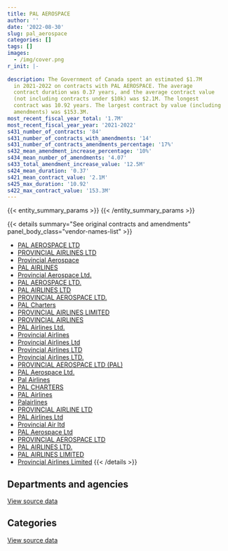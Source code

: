 ```yaml
---
title: PAL AEROSPACE
author: ''
date: '2022-08-30'
slug: pal_aerospace
categories: []
tags: []
images:
  - /img/cover.png
r_init: |-
  
description: The Government of Canada spent an estimated $1.7M
  in 2021-2022 on contracts with PAL AEROSPACE. The average
  contract duration was 0.37 years, and the average contract value
  (not including contracts under $10k) was $2.1M. The longest
  contract was 10.92 years. The largest contract by value (including
  amendments) was $153.3M.
most_recent_fiscal_year_total: '1.7M'
most_recent_fiscal_year_year: '2021-2022'
s431_number_of_contracts: '84'
s431_number_of_contracts_with_amendments: '14'
s431_number_of_contracts_amendments_percentage: '17%'
s432_mean_amendment_increase_percentage: '10%'
s434_mean_number_of_amendments: '4.07'
s433_total_amendment_increase_value: '12.5M'
s424_mean_duration: '0.37'
s421_mean_contract_value: '2.1M'
s425_max_duration: '10.92'
s422_max_contract_value: '153.3M'
---
```


<script src="/rmarkdown-libs/htmlwidgets/htmlwidgets.js"></script>
<link href="/rmarkdown-libs/datatables-css/datatables-crosstalk.css" rel="stylesheet" />
<script src="/rmarkdown-libs/datatables-binding/datatables.js"></script>
<script src="/rmarkdown-libs/jquery/jquery-3.6.0.min.js"></script>
<link href="/rmarkdown-libs/dt-core-bootstrap/css/dataTables.bootstrap.min.css" rel="stylesheet" />
<link href="/rmarkdown-libs/dt-core-bootstrap/css/dataTables.bootstrap.extra.css" rel="stylesheet" />
<script src="/rmarkdown-libs/dt-core-bootstrap/js/jquery.dataTables.min.js"></script>
<script src="/rmarkdown-libs/dt-core-bootstrap/js/dataTables.bootstrap.min.js"></script>
<link href="/rmarkdown-libs/crosstalk/css/crosstalk.min.css" rel="stylesheet" />
<script src="/rmarkdown-libs/crosstalk/js/crosstalk.min.js"></script>
<script src="/rmarkdown-libs/htmlwidgets/htmlwidgets.js"></script>
<link href="/rmarkdown-libs/datatables-css/datatables-crosstalk.css" rel="stylesheet" />
<script src="/rmarkdown-libs/datatables-binding/datatables.js"></script>
<script src="/rmarkdown-libs/jquery/jquery-3.6.0.min.js"></script>
<link href="/rmarkdown-libs/dt-core-bootstrap/css/dataTables.bootstrap.min.css" rel="stylesheet" />
<link href="/rmarkdown-libs/dt-core-bootstrap/css/dataTables.bootstrap.extra.css" rel="stylesheet" />
<script src="/rmarkdown-libs/dt-core-bootstrap/js/jquery.dataTables.min.js"></script>
<script src="/rmarkdown-libs/dt-core-bootstrap/js/dataTables.bootstrap.min.js"></script>
<link href="/rmarkdown-libs/crosstalk/css/crosstalk.min.css" rel="stylesheet" />
<script src="/rmarkdown-libs/crosstalk/js/crosstalk.min.js"></script>

{{< entity_summary_params >}}
{{< /entity_summary_params >}}

{{< details summary="See original contracts and amendments" panel_body_class="vendor-names-list" >}}
- [PAL AEROSPACE LTD](https://search.open.canada.ca/en/ct/?sort=contract_value_f%20desc&page=1&search_text=%22PAL%20AEROSPACE%20LTD%22)
- [PROVINCIAL AIRLINES LTD](https://search.open.canada.ca/en/ct/?sort=contract_value_f%20desc&page=1&search_text=%22PROVINCIAL%20AIRLINES%20LTD%22)
- [Provincial Aerospace](https://search.open.canada.ca/en/ct/?sort=contract_value_f%20desc&page=1&search_text=%22Provincial%20Aerospace%22)
- [PAL AIRLINES](https://search.open.canada.ca/en/ct/?sort=contract_value_f%20desc&page=1&search_text=%22PAL%20AIRLINES%22)
- [Provincial Aerospace Ltd.](https://search.open.canada.ca/en/ct/?sort=contract_value_f%20desc&page=1&search_text=%22Provincial%20Aerospace%20Ltd.%22)
- [PAL AEROSPACE LTD.](https://search.open.canada.ca/en/ct/?sort=contract_value_f%20desc&page=1&search_text=%22PAL%20AEROSPACE%20LTD.%22)
- [PAL AIRLINES LTD](https://search.open.canada.ca/en/ct/?sort=contract_value_f%20desc&page=1&search_text=%22PAL%20AIRLINES%20LTD%22)
- [PROVINCIAL AEROSPACE LTD.](https://search.open.canada.ca/en/ct/?sort=contract_value_f%20desc&page=1&search_text=%22PROVINCIAL%20AEROSPACE%20LTD.%22)
- [PAL Charters](https://search.open.canada.ca/en/ct/?sort=contract_value_f%20desc&page=1&search_text=%22PAL%20Charters%22)
- [PROVINCIAL AIRLINES LIMITED](https://search.open.canada.ca/en/ct/?sort=contract_value_f%20desc&page=1&search_text=%22PROVINCIAL%20AIRLINES%20LIMITED%22)
- [PROVINCIAL AIRLINES](https://search.open.canada.ca/en/ct/?sort=contract_value_f%20desc&page=1&search_text=%22PROVINCIAL%20AIRLINES%22)
- [PAL Airlines Ltd.](https://search.open.canada.ca/en/ct/?sort=contract_value_f%20desc&page=1&search_text=%22PAL%20Airlines%20Ltd.%22)
- [Provincial Airlines](https://search.open.canada.ca/en/ct/?sort=contract_value_f%20desc&page=1&search_text=%22Provincial%20Airlines%22)
- [Provincial Airlines Ltd](https://search.open.canada.ca/en/ct/?sort=contract_value_f%20desc&page=1&search_text=%22Provincial%20Airlines%20Ltd%22)
- [Provincial Airlines LTD](https://search.open.canada.ca/en/ct/?sort=contract_value_f%20desc&page=1&search_text=%22Provincial%20Airlines%20LTD%22)
- [Provincial Airlines LTD.](https://search.open.canada.ca/en/ct/?sort=contract_value_f%20desc&page=1&search_text=%22Provincial%20Airlines%20LTD.%22)
- [PROVINCIAL AEROSPACE LTD (PAL)](https://search.open.canada.ca/en/ct/?sort=contract_value_f%20desc&page=1&search_text=%22PROVINCIAL%20AEROSPACE%20LTD%20%28PAL%29%22)
- [PAL Aerospace Ltd.](https://search.open.canada.ca/en/ct/?sort=contract_value_f%20desc&page=1&search_text=%22PAL%20Aerospace%20Ltd.%22)
- [Pal Airlines](https://search.open.canada.ca/en/ct/?sort=contract_value_f%20desc&page=1&search_text=%22Pal%20Airlines%22)
- [PAL CHARTERS](https://search.open.canada.ca/en/ct/?sort=contract_value_f%20desc&page=1&search_text=%22PAL%20CHARTERS%22)
- [PAL Airlines](https://search.open.canada.ca/en/ct/?sort=contract_value_f%20desc&page=1&search_text=%22PAL%20Airlines%22)
- [Palairlines](https://search.open.canada.ca/en/ct/?sort=contract_value_f%20desc&page=1&search_text=%22Palairlines%22)
- [PROVINCIAL AIRLINE LTD](https://search.open.canada.ca/en/ct/?sort=contract_value_f%20desc&page=1&search_text=%22PROVINCIAL%20AIRLINE%20LTD%22)
- [PAL Airlines Ltd](https://search.open.canada.ca/en/ct/?sort=contract_value_f%20desc&page=1&search_text=%22PAL%20Airlines%20Ltd%22)
- [Provincial Air ltd](https://search.open.canada.ca/en/ct/?sort=contract_value_f%20desc&page=1&search_text=%22Provincial%20Air%20ltd%22)
- [PAL Aerospace Ltd](https://search.open.canada.ca/en/ct/?sort=contract_value_f%20desc&page=1&search_text=%22PAL%20Aerospace%20Ltd%22)
- [PROVINCIAL AEROSPACE LTD](https://search.open.canada.ca/en/ct/?sort=contract_value_f%20desc&page=1&search_text=%22PROVINCIAL%20AEROSPACE%20LTD%22)
- [PAL AIRLINES LTD.](https://search.open.canada.ca/en/ct/?sort=contract_value_f%20desc&page=1&search_text=%22PAL%20AIRLINES%20LTD.%22)
- [PAL AIRLINES LIMITED](https://search.open.canada.ca/en/ct/?sort=contract_value_f%20desc&page=1&search_text=%22PAL%20AIRLINES%20LIMITED%22)
- [Provincial Airlines Limited](https://search.open.canada.ca/en/ct/?sort=contract_value_f%20desc&page=1&search_text=%22Provincial%20Airlines%20Limited%22)
{{< /details >}}

## Departments and agencies

<div id="htmlwidget-1" style="width:100%;height:auto;" class="datatables html-widget"></div>
<script type="application/json" data-for="htmlwidget-1">{"x":{"style":"bootstrap","filter":"none","vertical":false,"data":[["<a href=\"/departments/csc-scc/\">Correctional Service of Canada<\/a>","<a href=\"/departments/dfatd-maecd/\">Global Affairs Canada<\/a>","<a href=\"/departments/dfo-mpo/\">Fisheries and Oceans Canada<\/a>","<a href=\"/departments/dnd-mdn/\">National Defence<\/a>","<a href=\"/departments/ic/\">Innovation, Science and Economic Development Canada<\/a>","<a href=\"/departments/isc-sac/\">Indigenous Services Canada<\/a>","<a href=\"/departments/nrc-cnrc/\">National Research Council Canada<\/a>","<a href=\"/departments/nrcan-rncan/\">Natural Resources Canada<\/a>","<a href=\"/departments/pc/\">Parks Canada<\/a>","<a href=\"/departments/rcmp-grc/\">Royal Canadian Mounted Police<\/a>"],[null,null,1757894.72,202936.34,null,null,null,11661.24,121120.94,103826.57],[null,50000,1852846.81,189023.75,null,null,21402.2,null,139042.73,null],[null,null,156427331.42,233769.94,117200.6,null,null,null,null,null],[87092.22,null,415586.76,402130.37,426945.02,406800,null,null,null,null]],"container":"<table class=\"table table-striped table-hover row-border order-column display\">\n  <thead>\n    <tr>\n      <th>Department<\/th>\n      <th>2018-2019<\/th>\n      <th>2019-2020<\/th>\n      <th>2020-2021<\/th>\n      <th>2021-2022<\/th>\n    <\/tr>\n  <\/thead>\n<\/table>","options":{"order":[[4,"desc"]],"pageLength":10,"autoWidth":true,"columnDefs":[{"targets":1,"render":"function(data, type, row, meta) {\n    return type !== 'display' ? data : DTWidget.formatCurrency(data, \"$\", 2, 3, \",\", \".\", true, null);\n  }"},{"targets":2,"render":"function(data, type, row, meta) {\n    return type !== 'display' ? data : DTWidget.formatCurrency(data, \"$\", 2, 3, \",\", \".\", true, null);\n  }"},{"targets":3,"render":"function(data, type, row, meta) {\n    return type !== 'display' ? data : DTWidget.formatCurrency(data, \"$\", 2, 3, \",\", \".\", true, null);\n  }"},{"targets":4,"render":"function(data, type, row, meta) {\n    return type !== 'display' ? data : DTWidget.formatCurrency(data, \"$\", 2, 3, \",\", \".\", true, null);\n  }"},{"width":"16%","targets":[1,2,3,4]},{"className":"dt-right","targets":[1,2,3,4]}],"orderClasses":false}},"evals":["options.columnDefs.0.render","options.columnDefs.1.render","options.columnDefs.2.render","options.columnDefs.3.render"],"jsHooks":[]}</script>
<p class="text-right">
<a href="https://github.com/GoC-Spending/contracts-data/tree/main/data/out/vendors/pal_aerospace/summary_by_fiscal_year_by_department.csv" class="source-data-link btn btn-link">View source data</a>
</p>

## Categories

<div id="htmlwidget-2" style="width:100%;height:auto;" class="datatables html-widget"></div>
<script type="application/json" data-for="htmlwidget-2">{"x":{"style":"bootstrap","filter":"none","vertical":false,"data":[["<a href=\"/categories/defence/\">Defence<\/a>","<a href=\"/categories/professional_services/\">Professional services<\/a>","<a href=\"/categories/transportation_and_logistics/\">Transportation and logistics<\/a>","<a href=\"/categories/industrial_products_and_services/\">Industrial products and services<\/a>","<a href=\"/categories/travel/\">Travel<\/a>"],[165516.76,1417359.82,614563.23,null,null],[189023.75,1455123.1,608168.64,null,null],[38550.36,154788352.84,1468794.18,482604.58,null],[402130.37,426945.02,344249.08,null,565229.9]],"container":"<table class=\"table table-striped table-hover row-border order-column display\">\n  <thead>\n    <tr>\n      <th>Category<\/th>\n      <th>2018-2019<\/th>\n      <th>2019-2020<\/th>\n      <th>2020-2021<\/th>\n      <th>2021-2022<\/th>\n    <\/tr>\n  <\/thead>\n<\/table>","options":{"order":[[4,"desc"]],"dom":"t","pageLength":30,"autoWidth":true,"columnDefs":[{"targets":1,"render":"function(data, type, row, meta) {\n    return type !== 'display' ? data : DTWidget.formatCurrency(data, \"$\", 2, 3, \",\", \".\", true, null);\n  }"},{"targets":2,"render":"function(data, type, row, meta) {\n    return type !== 'display' ? data : DTWidget.formatCurrency(data, \"$\", 2, 3, \",\", \".\", true, null);\n  }"},{"targets":3,"render":"function(data, type, row, meta) {\n    return type !== 'display' ? data : DTWidget.formatCurrency(data, \"$\", 2, 3, \",\", \".\", true, null);\n  }"},{"targets":4,"render":"function(data, type, row, meta) {\n    return type !== 'display' ? data : DTWidget.formatCurrency(data, \"$\", 2, 3, \",\", \".\", true, null);\n  }"},{"width":"16%","targets":[1,2,3,4]},{"className":"dt-right","targets":[1,2,3,4]}],"orderClasses":false,"lengthMenu":[10,25,30,50,100]}},"evals":["options.columnDefs.0.render","options.columnDefs.1.render","options.columnDefs.2.render","options.columnDefs.3.render"],"jsHooks":[]}</script>
<p class="text-right">
<a href="https://github.com/GoC-Spending/contracts-data/tree/main/data/out/vendors/pal_aerospace/summary_by_fiscal_year_by_category.csv" class="source-data-link btn btn-link">View source data</a>
</p>
